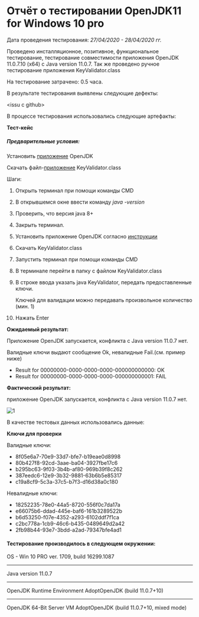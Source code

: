 # Отчёт о тестировании OpenJDK11 for Windows 10 pro


Дата проведения тестирования: _27/04/2020 - 28/04/2020 гг._

Проведено инсталляционное, позитивное, функциональное тестирование,
тестирование совместимости приложения OpenJDK 11.0.7.10 (x64) с Java version 11.0.7. 
Так же проведено ручное тестирование приложения KeyValidator.class 
 
На тестирование затрачено: 0.5 часа.

В результате тестирования выявлены следующие дефекты:

<issu с github>

В процессе тестирования использовались следующие артефакты:

**Тест-кейс**

##### Предварительные условия:
Установить [приложение](https://docs.google.com/document/d/1CzzJeI0DCYAg7UKJivOpLj5eIfEO5tE094zAtgUL9CE/edit?usp=sharing) OpenJDK 

Скачать файл-[приложение](https://drive.google.com/open?id=1s5bjDBZAQsnPpF95f1ZFDR3Tyo8RncDA) KeyValidator.class

Шаги:
1. Открыть терминал при помощи команды CMD
2. В открывшемся окне ввести команду *java -version*
3. Проверить, что версия java 8+
4. Закрыть терминал.
5. Установить приложение OpenJDK согласно [инструкции](https://docs.google.com/document/d/1CzzJeI0DCYAg7UKJivOpLj5eIfEO5tE094zAtgUL9CE/edit?usp=sharing)  
6. Скачать KeyValidator.class
7. Запустить терминал при помощи команды CMD
8. В терминале перейти в папку с файлом KeyValidator.class
9. В строке ввода указать java KeyValidator, передать предоставленные ключи. 

   Ключей для валидации можно передавать произвольное количество (мин. 1)
10. Нажать Enter

**Ожидаемый результат:**

Приложение OpenJDK запускается, конфликта с Java version 11.0.7 нет.

Валидные ключи выдают сообщение Ok, невалидные Fail.(см. пример ниже)

 * Result for 00000000-0000-0000-0000-000000000000: OK
 * Result for 00000000-0000-0000-0000-000000000001: FAIL

**Фактический результат:**

приложение OpenJDK запускается, конфликта с Java version 11.0.7 нет.

 ![1](https://prnt.sc/s97x4x"1")


В качестве тестовых данных использовались данные: 

**Ключи для проверки**

Валидные ключи:

* 8f05e6a7-70e9-33d7-bfe7-b19eae0d8998
* 80b427f8-92cd-3aae-ba04-3927fbe17c6
* b295bc63-9f03-3b4b-af80-969b39f8c262
* 387eedc6-12e9-3b32-9881-63b6b5e85317
* c19a8cf9-5c3a-37c5-b7f3-d16d38a0c180

Невалидные ключи:

* 18252235-78e0-44a5-8720-556f0c7da17a
* e66075b6-ddad-445e-baf6-161b3289522b
* b6d53250-f07e-4352-a293-6102ddf7f1ca
* c2bc778a-1cb9-46c6-b435-0489649d2a42
* 2fb98b44-93e7-3bdd-a2ad-79347bfe4ad1



#### Тестирование производилось в следующем окружении:

OS - Win 10 PRO ver. 1709, build 16299.1087
***
Java version 11.0.7
***
OpenJDK Runtime Environment AdoptOpenJDK (build 11.0.7+10)
***
OpenJDK 64-Bit Server VM AdoptOpenJDK (build 11.0.7+10, mixed mode)

